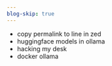```yaml
---
blog-skip: true
---
```



- copy permalink to line in zed
- huggingface models in ollama
- hacking my desk
- docker ollama
